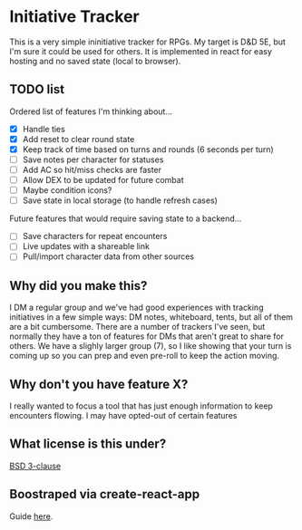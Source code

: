 # Initiative Tracker

This is a very simple ininitiative tracker for RPGs. My target is D&D 5E, but I'm sure it could be used for others. It is implemented in react for easy hosting and no saved state (local to browser).

## TODO list

Ordered list of features I'm thinking about...
* [x] Handle ties
* [x] Add reset to clear round state
* [x] Keep track of time based on turns and rounds (6 seconds per turn)
* [ ] Save notes per character for statuses
* [ ] Add AC so hit/miss checks are faster
* [ ] Allow DEX to be updated for future combat
* [ ] Maybe condition icons?
* [ ] Save state in local storage (to handle refresh cases)

Future features that would require saving state to a backend...
* [ ] Save characters for repeat encounters
* [ ] Live updates with a shareable link
* [ ] Pull/import character data from other sources

## Why did you make this?
I DM a regular group and we've had good experiences with tracking initiatives in a few simple ways: DM notes, whiteboard, tents, but all of them are a bit cumbersome. There are a number of trackers I've seen, but normally they have a ton of features for DMs that aren't great to share for others. We have a slighly larger group (7), so I like showing that your turn is coming up so you can prep and even pre-roll to keep the action moving.

## Why don't you have feature X?
I really wanted to focus a tool that has just enough information to keep encounters flowing. I may have opted-out of certain features


## What license is this under?
[BSD 3-clause](LICENSE.txt)

## Boostraped via create-react-app

Guide [here](https://github.com/facebookincubator/create-react-app/blob/master/packages/react-scripts/template/README.md).
